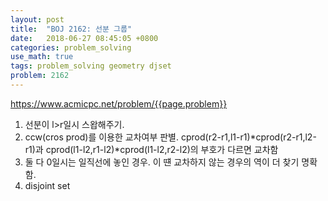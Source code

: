 ```yaml
---
layout: post
title:  "BOJ 2162: 선분 그룹"
date:   2018-06-27 08:45:05 +0800
categories: problem_solving
use_math: true
tags: problem_solving geometry djset
problem: 2162
---
```


<a target="_blank" href="https://www.acmicpc.net/problem/{{page.problem}}">https://www.acmicpc.net/problem/{{page.problem}}</a><br/>

1. 선분이 l>r일시 스왑해주기.
2. ccw(cros prod)를 이용한 교차여부 판별. cprod(r2-r1,l1-r1)\*cprod(r2-r1,l2-r1)과 cprod(l1-l2,r1-l2)\*cprod(l1-l2,r2-l2)의 부호가 다르면 교차함
3. 둘 다 0일시는 일직선에 놓인 경우. 이 떈 교차하지 않는 경우의 역이 더 찾기 명확함.
4. disjoint set